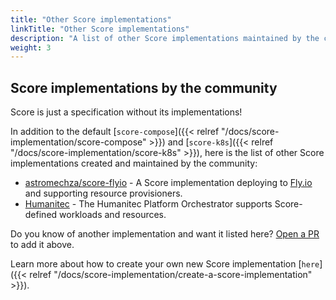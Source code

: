 ```yaml
---
title: "Other Score implementations"
linkTitle: "Other Score implementations"
description: "A list of other Score implementations maintained by the community"
weight: 3
---
```


## Score implementations by the community

Score is just a specification without its implementations!

In addition to the default [`score-compose`]({{< relref "/docs/score-implementation/score-compose" >}}) and [`score-k8s`]({{< relref "/docs/score-implementation/score-k8s" >}}), here is the list of other Score implementations created and maintained by the community:

- [astromechza/score-flyio](https://github.com/astromechza/score-flyio) - A Score implementation deploying to [Fly.io](https://fly.io/) and supporting resource provisioners.
- [Humanitec](https://humanitec.com/products/score) - The Humanitec Platform Orchestrator supports Score-defined workloads and resources.

Do you know of another implementation and want it listed here? [Open a PR](https://github.com/score-spec/docs/edit/main/content/en/docs/score%20implementation/other-implementations.md) to add it above.

Learn more about how to create your own new Score implementation [`here`]({{< relref "/docs/score-implementation/create-a-score-implementation" >}}).
